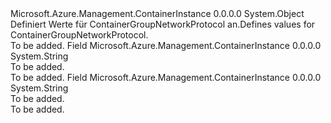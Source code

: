 <Type Name="ContainerGroupNetworkProtocol" FullName="Microsoft.Azure.Management.ContainerInstance.Models.ContainerGroupNetworkProtocol">
  <TypeSignature Language="C#" Value="public static class ContainerGroupNetworkProtocol" />
  <TypeSignature Language="ILAsm" Value=".class public auto ansi abstract sealed beforefieldinit ContainerGroupNetworkProtocol extends System.Object" />
  <TypeSignature Language="DocId" Value="T:Microsoft.Azure.Management.ContainerInstance.Models.ContainerGroupNetworkProtocol" />
  <TypeSignature Language="VB.NET" Value="Public Class ContainerGroupNetworkProtocol" />
  <TypeSignature Language="F#" Value="type ContainerGroupNetworkProtocol = class" />
  <AssemblyInfo>
    <AssemblyName>Microsoft.Azure.Management.ContainerInstance</AssemblyName>
    <AssemblyVersion>0.0.0.0</AssemblyVersion>
  </AssemblyInfo>
  <Base>
    <BaseTypeName>System.Object</BaseTypeName>
  </Base>
  <Interfaces />
  <Docs>
    <summary>
            <span data-ttu-id="3cb3c-101">Definiert Werte für ContainerGroupNetworkProtocol an.</span><span class="sxs-lookup"><span data-stu-id="3cb3c-101">Defines values for ContainerGroupNetworkProtocol.</span></span>
            </summary>
    <remarks>To be added.</remarks>
  </Docs>
  <Members>
    <Member MemberName="TCP">
      <MemberSignature Language="C#" Value="public const string TCP;" />
      <MemberSignature Language="ILAsm" Value=".field public static literal string TCP" />
      <MemberSignature Language="DocId" Value="F:Microsoft.Azure.Management.ContainerInstance.Models.ContainerGroupNetworkProtocol.TCP" />
      <MemberSignature Language="VB.NET" Value="Public Const TCP As String " />
      <MemberSignature Language="F#" Value="val mutable TCP : string" Usage="Microsoft.Azure.Management.ContainerInstance.Models.ContainerGroupNetworkProtocol.TCP" />
      <MemberType>Field</MemberType>
      <AssemblyInfo>
        <AssemblyName>Microsoft.Azure.Management.ContainerInstance</AssemblyName>
        <AssemblyVersion>0.0.0.0</AssemblyVersion>
      </AssemblyInfo>
      <ReturnValue>
        <ReturnType>System.String</ReturnType>
      </ReturnValue>
      <Docs>
        <summary>To be added.</summary>
        <remarks>To be added.</remarks>
      </Docs>
    </Member>
    <Member MemberName="UDP">
      <MemberSignature Language="C#" Value="public const string UDP;" />
      <MemberSignature Language="ILAsm" Value=".field public static literal string UDP" />
      <MemberSignature Language="DocId" Value="F:Microsoft.Azure.Management.ContainerInstance.Models.ContainerGroupNetworkProtocol.UDP" />
      <MemberSignature Language="VB.NET" Value="Public Const UDP As String " />
      <MemberSignature Language="F#" Value="val mutable UDP : string" Usage="Microsoft.Azure.Management.ContainerInstance.Models.ContainerGroupNetworkProtocol.UDP" />
      <MemberType>Field</MemberType>
      <AssemblyInfo>
        <AssemblyName>Microsoft.Azure.Management.ContainerInstance</AssemblyName>
        <AssemblyVersion>0.0.0.0</AssemblyVersion>
      </AssemblyInfo>
      <ReturnValue>
        <ReturnType>System.String</ReturnType>
      </ReturnValue>
      <Docs>
        <summary>To be added.</summary>
        <remarks>To be added.</remarks>
      </Docs>
    </Member>
  </Members>
</Type>